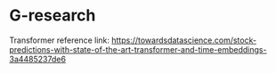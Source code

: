 # G-research

Transformer reference link:
https://towardsdatascience.com/stock-predictions-with-state-of-the-art-transformer-and-time-embeddings-3a4485237de6
